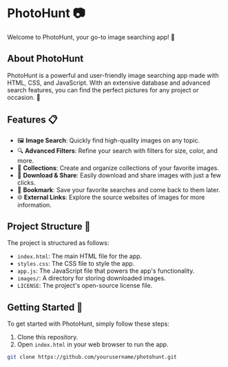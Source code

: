 # PhotoHunt 📷

Welcome to PhotoHunt, your go-to image searching app! 🌟

## About PhotoHunt

PhotoHunt is a powerful and user-friendly image searching app made with HTML, CSS, and JavaScript. With an extensive database and advanced search features, you can find the perfect pictures for any project or occasion. 🚀

## Features 📋

- 🖼️ **Image Search**: Quickly find high-quality images on any topic.
- 🔍 **Advanced Filters**: Refine your search with filters for size, color, and more.
- 🌟 **Collections**: Create and organize collections of your favorite images.
- 📁 **Download & Share**: Easily download and share images with just a few clicks.
- 📌 **Bookmark**: Save your favorite searches and come back to them later.
- 🌐 **External Links**: Explore the source websites of images for more information.

## Project Structure 📂

The project is structured as follows:

- `index.html`: The main HTML file for the app.
- `styles.css`: The CSS file to style the app.
- `app.js`: The JavaScript file that powers the app's functionality.
- `images/`: A directory for storing downloaded images.
- `LICENSE`: The project's open-source license file.

## Getting Started 🚀

To get started with PhotoHunt, simply follow these steps:

1. Clone this repository.
2. Open `index.html` in your web browser to run the app.

```bash
git clone https://github.com/yourusername/photohunt.git
